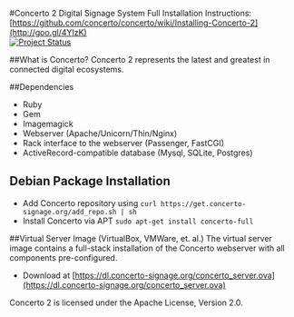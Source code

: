 #Concerto 2 Digital Signage System
Full Installation Instructions: [https://github.com/concerto/concerto/wiki/Installing-Concerto-2](http://goo.gl/4YIzK)  
[![Project Status](http://githubkanban.herokuapp.com/images/concerto_concerto.png)](http://bit.ly/10MNsh7)

##What is Concerto?
Concerto 2 represents the latest and greatest in connected digital ecosystems.

##Dependencies
* Ruby
* Gem
* Imagemagick
* Webserver (Apache/Unicorn/Thin/Nginx)
* Rack interface to the webserver (Passenger, FastCGI)
* ActiveRecord-compatible database (Mysql, SQLite, Postgres)

## Debian Package Installation
* Add Concerto repository using ```curl https://get.concerto-signage.org/add_repo.sh | sh```
* Install Concerto via APT ```sudo apt-get install concerto-full```
    
##Virtual Server Image (VirtualBox, VMWare, et. al.)
The virtual server image contains a full-stack installation of the Concerto webserver with all components pre-configured.

* Download at [https://dl.concerto-signage.org/concerto_server.ova](https://dl.concerto-signage.org/concerto_server.ova)

Concerto 2 is licensed under the Apache License, Version 2.0.

